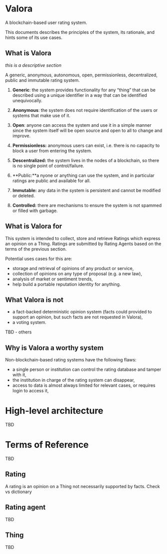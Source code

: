 # Valora

A blockchain-based user rating system.


This documents describes the principles of the system, its rationale, and hints some of its use cases.

## What is Valora
_this is a descriptive section_


A generic, anonymous, autonomous, open, permissionless, decentralized, public and immutable rating system.

1. **Generic**: the system provides functionality for any “thing” that can be described using a unique identifier in a way that can be identified unequivocally.

2. **Anonymous**: the system does not require identification of the users or systems that make use of it.

3. **Open**: anyone can access the system and use it in a simple manner since the system itself will be open source and open to all to change and improve.

4. **Permissionless:** anonymous users can exist, i.e. there is no capacity to block a user from entering the system.

5. **Descentralized:** the system lives in the nodes of a blockchain, so there is no single point of control/failure.

6. **Public:**a nyone or anything can use the system, and in particular ratings are public and available for all.

7. **Immutable:** any data in the system is persistent and cannot be modified or deleted.

8. **Controlled:** there are mechanisms to ensure the system is not spammed or filled with garbage.


## What is Valora for

This system is intended to collect, store and retrieve Ratings which express an opinion on a Thing.
Ratings are submitted by Rating Agents based on the terms of the previous section.

Potential uses cases for this are:
 - storage and retrieval of opinions of any product or service,
 - collection of opinions on any type of proposal (e.g. a new law),
 - analysis of market or sentiment trends,
 - help build a portable reputation identity for anything.

## What Valora is not

- a fact-backed deterministic opinion system (facts could provided to support an opinion, but such facts are not requested in Valora),
- a voting system.

TBD - others

## Why is Valora a worthy system

Non-blockchain-based rating systems have the following flaws:
- a single person or institution can control the rating database and tamper with it,
- the institution in charge of the rating system can disappear,
- access to data is almost always limited for relevant cases, or requires login to access it,

# High-level architecture

TBD


# Terms of Reference

TBD

## Rating

A rating is an opinion on a Thing not necessarily supported by facts.
Check vs dictionary

## Rating agent

TBD

## Thing

TBD